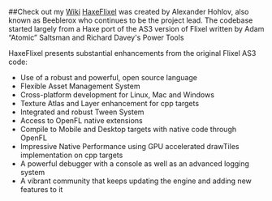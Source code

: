 ##Check out my [Wiki](https://github.com/diegomachado/HaxeFlixel-Resources/wiki)
[HaxeFlixel](https://github.com/HaxeFlixel/flixel) was created by Alexander Hohlov, also known as Beeblerox who continues to be the project lead. The codebase started largely from a Haxe port of the AS3 version of Flixel written by Adam “Atomic” Saltsman and Richard Davey's Power Tools

HaxeFlixel presents substantial enhancements from the original Flixel AS3 code:

- Use of a robust and powerful, open source language
- Flexible Asset Management System
- Cross-platform development for Linux, Mac and Windows
- Texture Atlas and Layer enhancement for cpp targets
- Integrated and robust Tween System
- Access to OpenFL native extensions
- Compile to Mobile and Desktop targets with native code through OpenFL
- Impressive Native Performance using GPU accelerated drawTiles implementation on cpp targets
- A powerful debugger with a console as well as an advanced logging system
- A vibrant community that keeps updating the engine and adding new features to it
